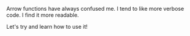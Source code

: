 Arrow functions have always confused me. I tend to like more verbose code. I find it more readable.

Let's try and learn how to use it!